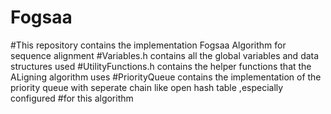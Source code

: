# Fogsaa
#This repository contains the implementation Fogsaa Algorithm for sequence alignment
#Variables.h contains all the global variables and data structures used
#UtilityFunctions.h contains the helper functions that the ALigning algorithm uses
#PriorityQueue contains the implementation of the priority queue with seperate chain like open hash table ,especially configured
#for this algorithm
